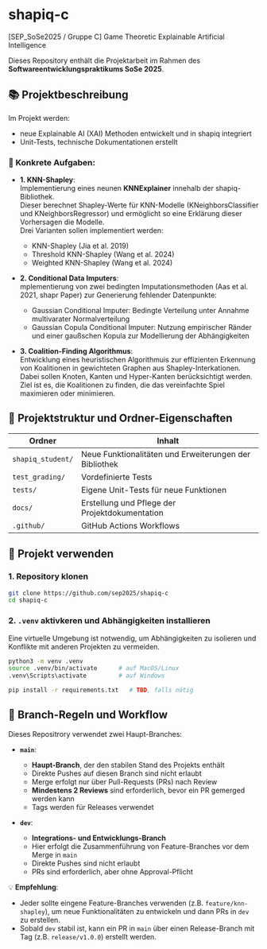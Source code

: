 # shapiq-c
[SEP_SoSe2025 / Gruppe C] Game Theoretic Explainable Artificial Intelligence

Dieses Repository enthält die Projektarbeit im Rahmen des **Softwareentwicklungspraktikums SoSe 2025**.

## 📚 Projektbeschreibung
Im Projekt werden:
- neue Explainable AI (XAI) Methoden entwickelt und in shapiq integriert
- Unit-Tests, technische Dokumentationen erstellt

### 📌 Konkrete Aufgaben:
- **1. KNN-Shapley**: \
Implementierung eines neunen **KNNExplainer** innehalb der shapiq-Bibliothek.\
Dieser berechnet Shapley-Werte für KNN-Modelle (KNeighborsClassifier und KNeighborsRegressor) und ermöglicht so eine Erklärung dieser Vorhersagen die Modelle.\
Drei Varianten sollen implementiert werden:
  - KNN-Shapley (Jia et al. 2019)
  - Threshold KNN-Shapley (Wang et al. 2024)
  - Weighted KNN-Shapley (Wang et al. 2024)

- **2. Conditional Data Imputers**: \
mplementierung von zwei bedingten Imputationsmethoden (Aas et al. 2021, shapr Paper) zur Generierung fehlender Datenpunkte:
  - Gaussian Conditional Imputer: Bedingte Verteilung unter Annahme multivarater Normalverteilung
  - Gaussian Copula Conditional Imputer: Nutzung empirischer Ränder und einer gaußschen Kopula zur  Modellierung der Abhängigkeiten

- **3. Coalition-Finding Algorithmus**: \
Entwicklung eines heuristischen Algorithmuis zur effizienten Erkennung von Koalitionen in gewichteten Graphen aus Shapley-Interkationen.
Dabei sollen Knoten, Kanten und Hyper-Kanten berücksichtigt werden.\
Ziel ist es, die Koalitionen zu finden, die das vereinfachte Spiel maximieren oder minimieren.


## 📂 Projektstruktur und Ordner-Eigenschaften

| Ordner | Inhalt                                                 |
|--------|--------------------------------------------------------|
| `shapiq_student/` | Neue Funktionalitäten und Erweiterungen der Bibliothek |
| `test_grading/` | Vordefinierte Tests                                    |
| `tests/` | Eigene Unit-Tests für neue Funktionen                  |
| `docs/` | Erstellung und Pflege der Projektdokumentation         |
| `.github/` | GitHub Actions Workflows                               |


## 🚀 Projekt verwenden

### 1. Repository klonen
```bash
git clone https://github.com/sep2025/shapiq-c
cd shapiq-c
``` 
### 2. `.venv` aktivkeren und Abhängigkeiten installieren
Eine virtuelle Umgebung ist notwendig, um Abhängigkeiten zu isolieren und Konflikte mit anderen Projekten zu vermeiden.

```bash
python3 -m venv .venv
source .venv/bin/activate      # auf MacOS/Linux
.venv\Scripts\activate         # auf Windows

pip install -r requirements.txt   # TBD, falls nötig
```

## 🔀 Branch-Regeln und Workflow

Dieses Repositrory verwendet zwei Haupt-Branches:

- **`main`**: 
  - **Haupt-Branch**, der den stabilen Stand des Projekts enthält
  - Direkte Pushes auf diesen Branch sind nicht erlaubt
  - Merge erfolgt nur über Pull-Requests (PRs) nach Review
  - **Mindestens 2 Reviews** sind erforderlich, bevor ein PR gemerged werden kann
  - Tags werden für Releases verwendet

- **`dev`**:
  - **Integrations- und Entwicklungs-Branch**
  - Hier erfolgt die Zusammenführung von Feature-Branches vor dem Merge in `main`
  - Direkte Pushes sind nicht erlaubt
  - PRs sind erforderlich, aber ohne Approval-Pflicht

💡 **Empfehlung**:
- Jeder sollte eingene Feature-Branches verwenden (z.B. `feature/knn-shapley`), um neue Funktionalitäten zu entwickeln und dann PRs in `dev` zu erstellen.
- Sobald `dev` stabil ist, kann ein PR in `main` über einen Release-Branch mit Tag (z.B. `release/v1.0.0`) erstellt werden.